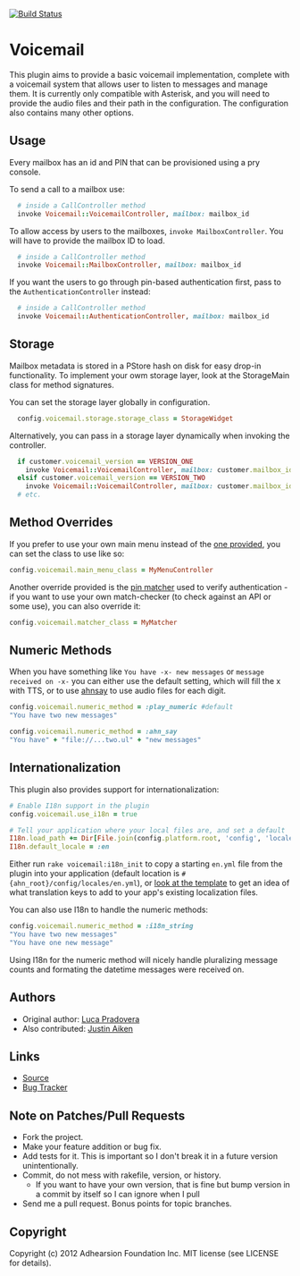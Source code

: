 [![Build Status](https://secure.travis-ci.org/adhearsion/voicemail.png?branch=develop)](http://travis-ci.org/adhearsion/voicemail)

# Voicemail

This plugin aims to provide a basic voicemail implementation, complete with a voicemail system that allows user to listen to messages and manage them. It is currently only compatible with Asterisk, and you will need to provide the audio files and their path in the configuration. The configuration also contains many other options.

## Usage

Every mailbox has an id and PIN that can be provisioned using a pry console.

To send a call to a mailbox use:
```ruby
  # inside a CallController method
  invoke Voicemail::VoicemailController, mailbox: mailbox_id
```

To allow access by users to the mailboxes, `invoke MailboxController`. You will have to provide the mailbox ID to load.
```ruby
  # inside a CallController method
  invoke Voicemail::MailboxController, mailbox: mailbox_id
```

If you want the users to go through pin-based authentication first, pass to the `AuthenticationController` instead:
```ruby
  # inside a CallController method
  invoke Voicemail::AuthenticationController, mailbox: mailbox_id
```

## Storage

Mailbox metadata is stored in a PStore hash on disk for easy drop-in functionality.
To implement your owm storage layer, look at the StorageMain class for method signatures.

You can set the storage layer globally in configuration.
```ruby
  config.voicemail.storage.storage_class = StorageWidget
```

Alternatively, you can pass in a storage layer dynamically when invoking the controller.
```ruby
  if customer.voicemail_version == VERSION_ONE
    invoke Voicemail::VoicemailController, mailbox: customer.mailbox_id, storage: VersionOneStorage.new
  elsif customer.voicemail_version == VERSION_TWO
    invoke Voicemail::VoicemailController, mailbox: customer.mailbox_id, storage: VersionTwoStorage.new
  # etc.
```

## Method Overrides

If you prefer to use your own main menu instead of the [one provided](https://github.com/adhearsion/voicemail/blob/develop/lib/voicemail/call_controllers/mailbox_main_menu_controller.rb#L10-L13), you can set the class to use like so:
```ruby
config.voicemail.main_menu_class = MyMenuController
```

Another override provided is the [pin matcher](https://github.com/adhearsion/voicemail/blob/develop/lib/voicemail/call_controllers/authentication_controller.rb#L43-L45) used to verify authentication - if you want to use your own match-checker (to check against an API or some use), you can also override it:
```ruby
config.voicemail.matcher_class = MyMatcher
```

## Numeric Methods

When you have something like `You have -x- new messages` or `message received on -x-` you can either use the default setting, which will fill the x with TTS, or to use [ahnsay](https://www.github.com/polysics/ahnsay) to use audio files for each digit.
```ruby
config.voicemail.numeric_method = :play_numeric #default
"You have two new messages"

config.voicemail.numeric_method = :ahn_say
"You have" + "file://...two.ul" + "new messages"
```

## Internationalization

This plugin also provides support for internationalization:

```ruby
# Enable I18n support in the plugin
config.voicemail.use_i18n = true

# Tell your application where your local files are, and set a default
I18n.load_path += Dir[File.join(config.platform.root, 'config', 'locales', '*.{rb,yml}').to_s]
I18n.default_locale = :en
```

Either run `rake voicemail:i18n_init` to copy a starting `en.yml` file from the plugin into your application (default location is `#{ahn_root}/config/locales/en.yml`), or [look at the template](https://github.com/adhearsion/voicemail/blob/develop/templates/en.yml) to get an idea of what translation keys to add to your app's existing localization files.

You can also use I18n to handle the numeric methods:

```ruby
config.voicemail.numeric_method = :i18n_string
"You have two new messages"
"You have one new message"
```

Using I18n for the numeric method will nicely handle pluralizing message counts and formating the datetime messages were received on.

## Authors

* Original author: [Luca Pradovera](https://github.com/polysics)
* Also contributed: [Justin Aiken](https://github.com/JustinAiken)

## Links

* [Source](https://github.com/adhearsion/voicemail)
* [Bug Tracker](https://github.com/adhearsion/voicemail/issues)

## Note on Patches/Pull Requests

* Fork the project.
* Make your feature addition or bug fix.
* Add tests for it. This is important so I don't break it in a future version unintentionally.
* Commit, do not mess with rakefile, version, or history.
  * If you want to have your own version, that is fine but bump version in a commit by itself so I can ignore when I pull
* Send me a pull request. Bonus points for topic branches.

## Copyright

Copyright (c) 2012 Adhearsion Foundation Inc. MIT license (see LICENSE for details).
